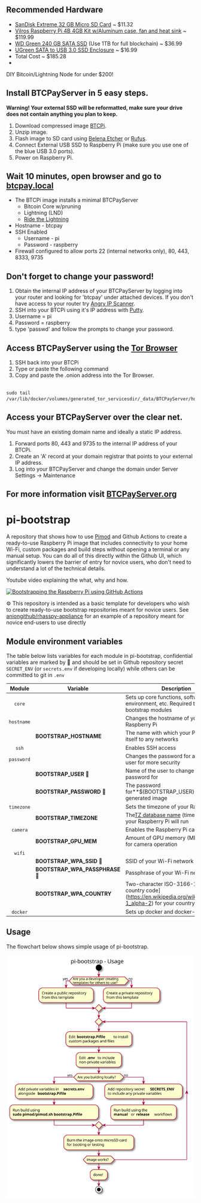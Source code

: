## Recommended Hardware
- [SanDisk Extreme 32 GB Micro SD Card](https://www.amazon.com/gp/product/B06XWMQ81P/ref=ewc_pr_img_1?smid=A3QF16EH69HELL&psc=1) ~ $11.32
- [Vilros Raspberry Pi 4B 4GB Kit w/Aluminum case, fan and heat sink](https://www.amazon.com/Vilros-Raspberry-Fan-Cooled-Heavy-Duty-Aluminum/dp/B07XTRK8D4?ref_=ast_sto_dp&th=1&psc=1) ~ $119.99
- [WD Green 240 GB SATA SSD](https://www.amazon.com/gp/product/B076Y374ZH/ref=ewc_pr_img_3?smid=A1GV4DXS40X1A5&psc=1) (Use 1TB for full blockchain) ~ $36.99
- [UGreen SATA to USB 3.0 SSD Enclosure](https://www.amazon.com/gp/product/B07D2BHVBD/ref=ewc_pr_img_4?smid=AKXVBT49GGF3B&psc=1) ~ $16.99
- Total Cost ~ $185.28
- 
DIY Bitcoin/Lightning Node for under $200!

## Install BTCPayServer in 5 easy steps. 
**Warning! Your external SSD will be reformatted, make sure your drive does not contain anything you plan to keep.** 
1. Download compressed image [BTCPi](https://gateway.pinata.cloud/ipfs/QmeBKLyw9UDVf1QVpa8Y2XGkZm7LzXYeZqhJWGcBp8NvJb).
2. Unzip image. 
3. Flash image to SD card using [Belena Etcher](https://www.balena.io/etcher/) or [Rufus](https://rufus.ie/en/). 
4. Connect External USB SSD to Raspberry Pi (make sure you use one of the blue USB 3.0 ports). 
5. Power on Raspberry Pi. 

## Wait 10 minutes, open browser and go to [btcpay.local](http://btcpay.local)

- The BTCPi image installs a minimal BTCPayServer
    - Bitcoin Core w/pruning
    - Lightning (LND)
    - [Ride the Lightning](https://github.com/Ride-The-Lightning/RTL) 
- Hostname - btcpay
- SSH Enabled
  - Username - pi
  - Password - raspberry
- Firewall configured to allow ports 22 (internal networks only), 80, 443, 8333, 9735

## Don't forget to change your password!
1. Obtain the internal IP address of your BTCPayServer by logging into your router and looking for 'btcpay' under attached devices. If you don't have access to your router try [Angry IP Scanner](https://angryip.org/).
2. SSH into your BTCPi using it's IP address with [Putty](https://the.earth.li/~sgtatham/putty/latest/w32/putty-0.76-installer.msi). 
3. Username = pi
4. Password = raspberry
5. type 'passwd' and follow the prompts to change your password. 

## Access BTCPayServer using the [Tor Browser](https://www.torproject.org/download/) 

1. SSH back into your BTCPi 
2. Type or paste the following command
3. Copy and paste the .onion address into the Tor Browser.

```

sudo tail /var/lib/docker/volumes/generated_tor_servicesdir/_data/BTCPayServer/hostname

```



## Access your BTCPayServer over the clear net. 
You must have an existing domain name and ideally a static IP address. 
1. Forward ports 80, 443 and 9735 to the internal IP address of your BTCPi. 
2. Create an 'A' record at your domain registrar that points to your external IP address. 
3. Log into your BTCPayServer and change the domain under Server Settings -> Maintenance

## For more information visit [BTCPayServer.org](https://btcpayserver.org/)

# pi-bootstrap

A repository that shows how to use [Pimod](https://github.com/Nature40/pimod.git) and Github Actions to create a ready-to-use Raspberry Pi image that includes connectivity to your home Wi-Fi, custom packages and build steps without opening a terminal or any manual setup. You can do all of this directly within the Github UI, which significantly lowers the barrier of entry for novice users, who don't need to understand a lot of the technical details.

Youtube video explaining the what, why and how.

[![Bootstrapping the Raspberry Pi using GitHub Actions](http://img.youtube.com/vi/Lc6wvHgMYH4/0.jpg)](http://www.youtube.com/watch?v=Lc6wvHgMYH4 "Bootstrapping the Raspberry Pi using GitHub Actions ")

:gear: This repository is intended as a basic template for developers who wish to create ready-to-use bootstrap repositories meant for novice users. See [aniongithub/rhasspy-appliance](https://github.com/aniongithub/rhasspy-appliance) for an example of a repository meant for novice end-users to use directly

## Module environment variables

The table below lists variables for each module in pi-bootstrap, confidential variables are marked by 🔑 and should be set in Github repository secret ```SECRET_ENV``` (or ```secrets.env``` if developing locally) while others can be committed to git in ```.env```


|     Module     | Variable                        | Description                                                                                                                     | Default               |
| :--------------: | --------------------------------- | --------------------------------------------------------------------------------------------------------------------------------- | ----------------------- |
|   ```core```   |                                 | Sets up core functions, software, environment, etc. Required to use pi-bootstrap modules                                        |                       |
| ```hostname``` |                                 | Changes the hostname of your Raspberry Pi                                                                                       |                       |
|               | **BOOTSTRAP_HOSTNAME**          | The name with which your Pi will identify itself to any networks                                                                | *btcpay*        |
|   ```ssh```   |                                 | Enables SSH access                                                                                                              |                       |
| ```password``` |                                 | Changes the password for a specified user for more security                                                                     |                       |
|               | **BOOTSTRAP_USER** 🔑           | Name of the user to change the password for                                                                                     | *pi*                  |
|               | **BOOTSTRAP_PASSWORD** 🔑       | The password for**${BOOTSTRAP_USER}** on the generated image                                                                    | *raspberry*           |
| ```timezone``` |                                 | Sets the timezone of your Raspberry Pi                                                                                          |                       |
|               | **BOOTSTRAP_TIMEZONE**          | The[TZ database name](https://en.wikipedia.org/wiki/List_of_tz_database_time_zones) (timezone) where your Raspberry Pi will run | *America/Los_Angeles* |
|  ```camera```  |                                 | Enables the Raspberry Pi camera module                                                                                          |                       |
|               | **BOOTSTRAP_GPU_MEM**           | Amount of GPU memory (MB) to reserve for camera operation                                                                       | 128                   |
|   ```wifi```   |                                 |                                                                                                                                 |                       |
|               | **BOOTSTRAP_WPA_SSID** 🔑       | SSID of your Wi-Fi network                                                                                                      | *None*                |
|               | **BOOTSTRAP_WPA_PASSPHRASE** 🔑 | Passphrase of your Wi-Fi network                                                                                                | *None*                |
|               | **BOOTSTRAP_WPA_COUNTRY**       | Two-character ISO-3166-1 alpha-2 country code](https://en.wikipedia.org/wiki/ISO_3166-1_alpha-2) for your country.              | *None*                |
|  ```docker```  |                                 | Sets up docker and docker-compose                                                                                               |                       |

## Usage

The flowchart below shows simple usage of pi-bootstrap.

![Usage](assets/pi-bootstrap-usage.svg)
